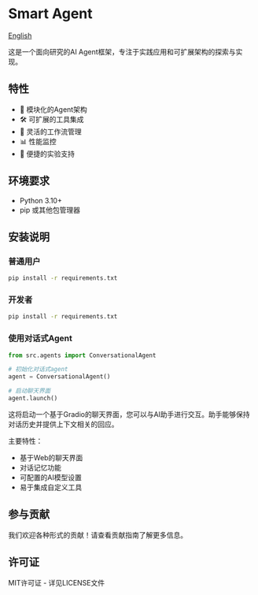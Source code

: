# Smart Agent

[English](README.md)

这是一个面向研究的AI Agent框架，专注于实践应用和可扩展架构的探索与实现。

## 特性

- 🤖 模块化的Agent架构
- 🛠️ 可扩展的工具集成
- 🔄 灵活的工作流管理
- 📊 性能监控
- 🧪 便捷的实验支持

## 环境要求

- Python 3.10+
- pip 或其他包管理器

## 安装说明

### 普通用户
```bash
pip install -r requirements.txt
```

### 开发者
```bash
pip install -r requirements.txt 
```

### 使用对话式Agent

```python
from src.agents import ConversationalAgent

# 初始化对话式agent
agent = ConversationalAgent()

# 启动聊天界面
agent.launch()
```

这将启动一个基于Gradio的聊天界面，您可以与AI助手进行交互。助手能够保持对话历史并提供上下文相关的回应。

主要特性：
- 基于Web的聊天界面
- 对话记忆功能
- 可配置的AI模型设置
- 易于集成自定义工具

## 参与贡献

我们欢迎各种形式的贡献！请查看贡献指南了解更多信息。

## 许可证

MIT许可证 - 详见LICENSE文件
